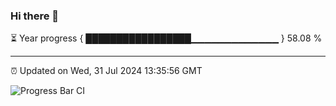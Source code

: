 ### Hi there 👋

⏳ Year progress { █████████████████▁▁▁▁▁▁▁▁▁▁▁▁▁ } 58.08 %

---

⏰ Updated on Wed, 31 Jul 2024 13:35:56 GMT

![Progress Bar CI](https://github.com/IshwaranRudhara/GIT-ACTION/workflows/Progress%20Bar%20CI/badge.svg)
